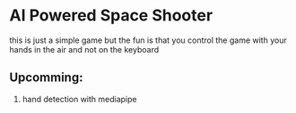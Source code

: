 # AI Powered Space Shooter

this is just a simple game but the fun is that you control the game with your hands in the air and not on the keyboard

## Upcomming:
1. hand detection with mediapipe
